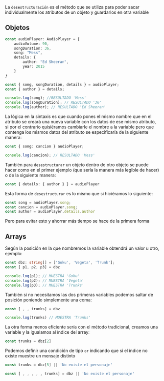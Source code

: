 La `desestructuración` es el método que se utiliza para poder sacar individualmente los atributos de un objeto y guardarlos en otra variable

Objetos
--


```typescript
const audioPlayer: AudioPlayer = {
	audioVolume: 90,
	songDuration: 36,
	song: "Mess",
	details: {
		author: "Ed Sheeran",
		year: 2015
	}
}

const { song, songDuration, details } = audioPlayer;
const { author } = details;

console.log(song); //RESULTADO 'Mess'
console.log(songDuration); // RESULTADO '36'
console.log(author); // RESULTADO 'Ed Sheeran'
```

La lógica en la sintaxis es que cuando pones el mismo nombre que en el atributo se creará una nueva variable con los datos de ese mismo atributo, si por el contrario quisiéramos cambiarle el nombre a la variable pero que contenga los mismos datos del atributo se especificaría de la siguiente manera:

```typescript
const { song: cancion } audioPlayer;

console.log(cancion); // RESULTADO 'Mess'
```

También para `desestructurar` un objeto dentro de otro objeto se puede hacer como en el primer ejemplo (que sería la manera más legible de hacer) o de la siguiente manera:

```typescript
const { details: { author } } = audioPlayer
```


Esta forma de `desestructurar` es lo mismo que si hiciéramos lo siguiente:

```typescript
const song = audioPlayer.song;
const cancion = audioPlayer.song;
const author = audioPlayer.details.author
```

Pero para evitar esto y ahorrar más tiempo se hace de la primera forma



Arrays
--

Según la posición en la que nombremos la variable obtendrá un valor u otro, ejemplo:
```typescript
const dbz: string[] = ['Goku', 'Vegeta', 'Trunk'];
const [ p1, p2, p3] = dbz

console.log(p1); // MUESTRA 'Goku'
console.log(p2); // MUESTRA 'Vegeta'
console.log(p3); // MUESTRA 'Trunks'
```

También si no necesitamos las dos primeras variables podemos saltar de posición poniendo simplemente una coma:

```typescript
const [ , , trunks] = dbz

console.log(trunks) // MUESTRA 'Trunks'
```

La otra forma menos eficiente sería con el método tradicional, creamos una variable y la igualamos al índice del array:

```typescript
const trunks = dbz[2]
```

Podemos definir una condición de tipo `or` indicando que si el índice no existe muestre un mensaje distinto

```typescript
const trunks = dbz[5] || 'No existe el personaje'

const [ , , , , , trunks] = dbz || 'No existe el personaje'
```

